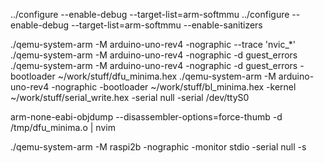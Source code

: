 ../configure --enable-debug --target-list=arm-softmmu
../configure --enable-debug --target-list=arm-softmmu --enable-sanitizers

./qemu-system-arm -M arduino-uno-rev4 -nographic --trace 'nvic_*'
./qemu-system-arm -M arduino-uno-rev4 -nographic -d guest_errors
./qemu-system-arm -M arduino-uno-rev4 -nographic -d guest_errors -bootloader ~/work/stuff/dfu_minima.hex
./qemu-system-arm -M arduino-uno-rev4 -nographic -bootloader ~/work/stuff/bl_minima.hex -kernel ~/work/stuff/serial_write.hex -serial null -serial /dev/ttyS0

arm-none-eabi-objdump --disassembler-options=force-thumb -d /tmp/dfu_minima.o | nvim

./qemu-system-arm -M raspi2b -nographic -monitor stdio -serial null -s